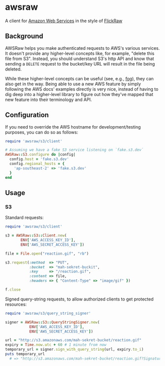 # awsraw

A client for [Amazon Web Services](http://www.amazonaws.com/) in the style of
[FlickRaw](http://hanklords.github.com/flickraw/)

## Background

AWSRaw helps you make authenticated requests to AWS's various services. It
doesn't provide any higher-level concepts like, for example, "delete this
file from S3". Instead, you should understand S3's http API and know that
sending a `DELETE` request to the bucket/key URL will result in the file
being deleted.

While these higher-level concepts can be useful (see, e.g.,
[fog](https://github.com/fog/fog)), they can also get in the way. Being
able to use a new AWS feature by simply following the AWS docs' examples
directly is very nice, instead of having to dig deep into a higher-level
library to figure out how they've mapped that new feature into their
terminology and API.

## Configuration

If you need to override the AWS hostname for development/testing purposes, you can do so as follows:

```ruby
require 'awsraw/s3/client'

# Assuming we have a fake S3 service listening on `fake.s3.dev`
AWSRaw::S3.configure do |config|
  config.host = 'fake.s3.dev'
  config.regional_hosts = {
    'ap-southeast-2' => 'fake.s3.dev'
  }
end
```

## Usage

### S3

Standard requests:

```ruby
require 'awsraw/s3/client'

s3 = AWSRaw::S3::Client.new(
       ENV['AWS_ACCESS_KEY_ID'],
       ENV['AWS_SECRET_ACCESS_KEY'])

file = File.open("reaction.gif", "rb")

s3.request(:method  => "PUT",
           :bucket  => "mah-sekret-buckit",
           :key     => "/reaction.gif",
           :content => file,
           :headers => { "Content-Type" => "image/gif" })

f.close
```

Signed query-string requests, to allow authorized clients to get protected
resources:

```ruby
require 'awsraw/s3/query_string_signer'

signer = AWSRaw::S3::QueryStringSigner.new(
           ENV['AWS_ACCESS_KEY_ID'],
           ENV['AWS_SECRET_ACCESS_KEY'])

url = "http://s3.amazonaws.com/mah-sekret-bucket/reaction.gif"
expiry = Time.now.utc + 60 # 1 minute from now
temporary_url = signer.sign_with_query_string(url, expiry.to_i)
puts temporary_url
  # => "http://s3.amazonaws.com/mah-sekret-bucket/reaction.gif?Signature=..."
```
